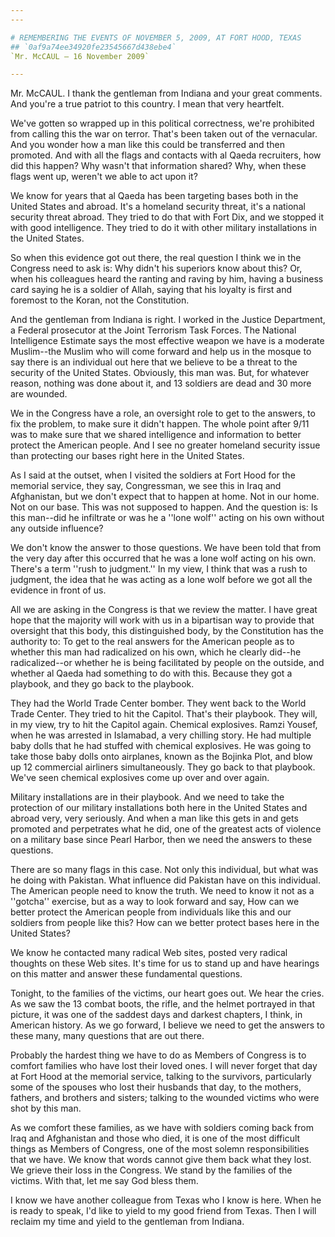 ```yaml
---
---

# REMEMBERING THE EVENTS OF NOVEMBER 5, 2009, AT FORT HOOD, TEXAS
## `0af9a74ee34920fe23545667d438ebe4`
`Mr. McCAUL — 16 November 2009`

---
```



Mr. McCAUL. I thank the gentleman from Indiana and your great 
comments. And you're a true patriot to this country. I mean that very 
heartfelt.

We've gotten so wrapped up in this political correctness, we're 
prohibited from calling this the war on terror. That's been taken out 
of the vernacular. And you wonder how a man like this could be 
transferred and then promoted. And with all the flags and contacts with 
al Qaeda recruiters, how did this happen? Why wasn't that information 
shared? Why, when these flags went up, weren't we able to act upon it?

We know for years that al Qaeda has been targeting bases both in the 
United States and abroad. It's a homeland security threat, it's a 
national security threat abroad. They tried to do that with Fort Dix, 
and we stopped it with good intelligence. They tried to do it with 
other military installations in the United States.

So when this evidence got out there, the real question I think we in 
the Congress need to ask is: Why didn't his superiors know about this? 
Or, when his colleagues heard the ranting and raving by him, having a 
business card saying he is a soldier of Allah, saying that his loyalty 
is first and foremost to the Koran, not the Constitution.

And the gentleman from Indiana is right. I worked in the Justice 
Department, a Federal prosecutor at the Joint Terrorism Task Forces. 
The National Intelligence Estimate says the most effective weapon we 
have is a moderate Muslim--the Muslim who will come forward and help us 
in the mosque to say there is an individual out here that we believe to 
be a threat to the security of the United States. Obviously, this man 
was. But, for whatever reason, nothing was done about it, and 13 
soldiers are dead and 30 more are wounded.

We in the Congress have a role, an oversight role to get to the 
answers, to fix the problem, to make sure it didn't happen. The whole 
point after 9/11 was to make sure that we shared intelligence and 
information to better protect the American people. And I see no greater 
homeland security issue than protecting our bases right here in the 
United States.

As I said at the outset, when I visited the soldiers at Fort Hood for 
the memorial service, they say, Congressman, we see this in Iraq and 
Afghanistan, but we don't expect that to happen at home. Not in our 
home. Not on our base. This was not supposed to happen. And the 
question is: Is this man--did he infiltrate or was he a ''lone wolf'' 
acting on his own without any outside influence?

We don't know the answer to those questions. We have been told that 
from the very day after this occurred that he was a lone wolf acting on 
his own. There's a term ''rush to judgment.'' In my view, I think that 
was a rush to judgment, the idea that he was acting as a lone wolf 
before we got all the evidence in front of us.


All we are asking in the Congress is that we review the matter. I 
have great hope that the majority will work with us in a bipartisan way 
to provide that oversight that this body, this distinguished body, by 
the Constitution has the authority to: To get to the real answers for 
the American people as to whether this man had radicalized on his own, 
which he clearly did--he radicalized--or whether he is being 
facilitated by people on the outside, and whether al Qaeda had 
something to do with this. Because they got a playbook, and they go 
back to the playbook.

They had the World Trade Center bomber. They went back to the World 
Trade Center. They tried to hit the Capitol. That's their playbook. 
They will, in my view, try to hit the Capitol again. Chemical 
explosives. Ramzi Yousef, when he was arrested in Islamabad, a very 
chilling story. He had multiple baby dolls that he had stuffed with 
chemical explosives. He was going to take those baby dolls onto 
airplanes, known as the Bojinka Plot, and blow up 12 commercial 
airliners simultaneously. They go back to that playbook. We've seen 
chemical explosives come up over and over again.

Military installations are in their playbook. And we need to take the 
protection of our military installations both here in the United States 
and abroad very, very seriously. And when a man like this gets in and 
gets promoted and perpetrates what he did, one of the greatest acts of 
violence on a military base since Pearl Harbor, then we need the 
answers to these questions.

There are so many flags in this case. Not only this individual, but 
what was he doing with Pakistan. What influence did Pakistan have on 
this individual. The American people need to know the truth. We need to 
know it not as a ''gotcha'' exercise, but as a way to look forward and 
say, How can we better protect the American people from individuals 
like this and our soldiers from people like this? How can we better 
protect bases here in the United States?

We know he contacted many radical Web sites, posted very radical 
thoughts on these Web sites. It's time for us to stand up and have 
hearings on this matter and answer these fundamental questions.

Tonight, to the families of the victims, our heart goes out. We hear 
the cries. As we saw the 13 combat boots, the rifle, and the helmet 
portrayed in that picture, it was one of the saddest days and darkest 
chapters, I think, in American history. As we go forward, I believe we 
need to get the answers to these many, many questions that are out 
there.

Probably the hardest thing we have to do as Members of Congress is to 
comfort families who have lost their loved ones. I will never forget 
that day at Fort Hood at the memorial service, talking to the 
survivors, particularly some of the spouses who lost their husbands 
that day, to the mothers, fathers, and brothers and sisters; talking to 
the wounded victims who were shot by this man.

As we comfort these families, as we have with soldiers coming back 
from Iraq and Afghanistan and those who died, it is one of the most 
difficult things as Members of Congress, one of the most solemn 
responsibilities that we have. We know that words cannot give them back 
what they lost. We grieve their loss in the Congress. We stand by the 
families of the victims. With that, let me say God bless them.

I know we have another colleague from Texas who I know is here. When 
he is ready to speak, I'd like to yield to my good friend from Texas. 
Then I will reclaim my time and yield to the gentleman from Indiana.